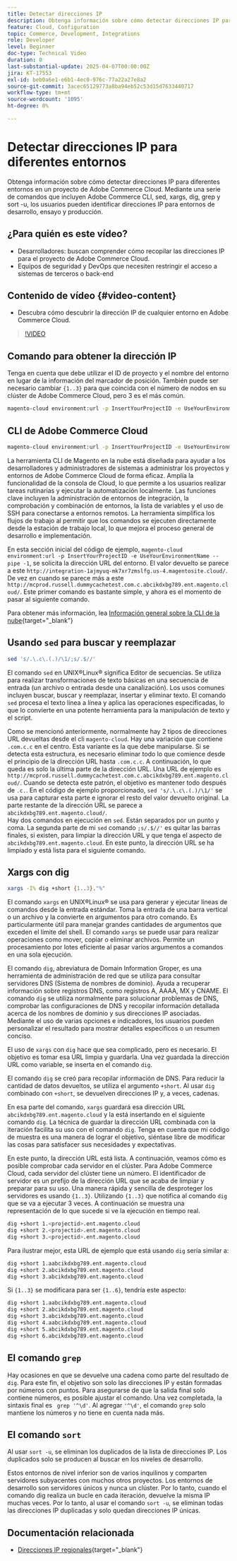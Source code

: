 ```yaml
---
title: Detectar direcciones IP
description: Obtenga información sobre cómo detectar direcciones IP para entornos de Adobe Commerce Cloud para mejorar la seguridad y optimizar la comunicación con el servidor
feature: Cloud, Configuration
topic: Commerce, Development, Integrations
role: Developer
level: Beginner
doc-type: Technical Video
duration: 0
last-substantial-update: 2025-04-07T00:00:00Z
jira: KT-17553
exl-id: beb0a6e1-e6b1-4ec0-976c-77a22a27e8a2
source-git-commit: 3acec65129773a8ba94eb52c53d15d7633440717
workflow-type: tm+mt
source-wordcount: '1095'
ht-degree: 0%

---
```


# Detectar direcciones IP para diferentes entornos

Obtenga información sobre cómo detectar direcciones IP para diferentes entornos en un proyecto de Adobe Commerce Cloud. Mediante una serie de comandos que incluyen Adobe Commerce CLI, sed, xargs, dig, grep y sort -u, los usuarios pueden identificar direcciones IP para entornos de desarrollo, ensayo y producción.

## ¿Para quién es este vídeo?

* Desarrolladores: buscan comprender cómo recopilar las direcciones IP para el proyecto de Adobe Commerce Cloud.
* Equipos de seguridad y DevOps que necesiten restringir el acceso a sistemas de terceros o back-end

## Contenido de vídeo {#video-content}

* Descubra cómo descubrir la dirección IP de cualquier entorno en Adobe Commerce Cloud.

>[!VIDEO](https://video.tv.adobe.com/v/3457493/?learn=on)

## Comando para obtener la dirección IP

Tenga en cuenta que debe utilizar el ID de proyecto y el nombre del entorno en lugar de la información del marcador de posición.  También puede ser necesario cambiar `{1..3}` para que coincida con el número de nodos en su clúster de Adobe Commerce Cloud, pero 3 es el más común.

```bash
magento-cloud environment:url -p InsertYourProjectID -e UseYourEnvironmentName --pipe -1 | sed 's/.\.c\.(.)/\1/;s/.$//' | xargs -I% dig +short {1..3}."%" | grep '^\d' | sort -u
```

## CLI de Adobe Commerce Cloud

```bash
magento-cloud environment:url -p InsertYourProjectID -e UseYourEnvironmentName --pipe -1
```

La herramienta CLI de Magento en la nube está diseñada para ayudar a los desarrolladores y administradores de sistemas a administrar los proyectos y entornos de Adobe Commerce Cloud de forma eficaz. Amplía la funcionalidad de la consola de Cloud, lo que permite a los usuarios realizar tareas rutinarias y ejecutar la automatización localmente. Las funciones clave incluyen la administración de entornos de integración, la comprobación y combinación de entornos, la lista de variables y el uso de SSH para conectarse a entornos remotos. La herramienta simplifica los flujos de trabajo al permitir que los comandos se ejecuten directamente desde la estación de trabajo local, lo que mejora el proceso general de desarrollo e implementación.

En esta sección inicial del código de ejemplo, `magento-cloud environment:url -p InsertYourProjectID -e UseYourEnvironmentName --pipe -1`, se solicita la dirección URL del entorno. El valor devuelto se parece a este `http://integration-1ajmyuq-mk7xr7zmslfg.us-4.magentosite.cloud/`. De vez en cuando se parece más a este `http://mcprod.russell.dummycachetest.com.c.abcikdxbg789.ent.magento.cloud/`.  Este primer comando es bastante simple, y ahora es el momento de pasar al siguiente comando.

Para obtener más información, lea [Información general sobre la CLI de la nube](https://experienceleague.adobe.com/es/docs/commerce-on-cloud/user-guide/dev-tools/cloud-cli/cloud-cli-overview){target="_blank"}

## Usando `sed` para buscar y reemplazar

```bash
sed 's/.\.c\.(.)/\1/;s/.$//'
```

El comando `sed` en UNIX®Linux® significa Editor de secuencias. Se utiliza para realizar transformaciones de texto básicas en una secuencia de entrada (un archivo o entrada desde una canalización). Los usos comunes incluyen buscar, buscar y reemplazar, insertar y eliminar texto. El comando `sed` procesa el texto línea a línea y aplica las operaciones especificadas, lo que lo convierte en una potente herramienta para la manipulación de texto y el script.

Como se mencionó anteriormente, normalmente hay 2 tipos de direcciones URL devueltas desde el cli `magento-cloud`. Hay una variación que contiene `.com.c.c` en el centro. Esta variante es la que debe manipularse. Si se detecta esta estructura, es necesario eliminar todo lo que comience desde el principio de la dirección URL hasta `.com.c.c`.  A continuación, lo que queda es solo la última parte de la dirección URL. Una URL de ejemplo es `http://mcprod.russell.dummycachetest.com.c.abcikdxbg789.ent.magento.cloud/`.  Cuando se detecta este patrón, el objetivo es mantener todo después de `.c.`.  En el código de ejemplo proporcionado, `sed 's/.\.c\.(.)/\1/'` se usa para capturar esta parte e ignorar el resto del valor devuelto original. La parte restante de la dirección URL se parece a `abcikdxbg789.ent.magento.cloud/`.\
Hay dos comandos en ejecución en `sed`. Están separados por un punto y coma. La segunda parte de mi `sed` comando `;s/.$//'` es quitar las barras finales, si existen, para limpiar la dirección URL y que tenga el aspecto de `abcikdxbg789.ent.magento.cloud`.  En este punto, la dirección URL se ha limpiado y está lista para el siguiente comando.

## Xargs con dig

```bash
xargs -I% dig +short {1..3}."%"
```

El comando `xargs` en UNIX®Linux® se usa para generar y ejecutar líneas de comandos desde la entrada estándar. Toma la entrada de una barra vertical o un archivo y la convierte en argumentos para otro comando. Es particularmente útil para manejar grandes cantidades de argumentos que exceden el límite del shell. El comando `xargs` se puede usar para realizar operaciones como mover, copiar o eliminar archivos. Permite un procesamiento por lotes eficiente al pasar varios argumentos a comandos en una sola ejecución.

El comando `dig`, abreviatura de Domain Information Groper, es una herramienta de administración de red que se utiliza para consultar servidores DNS (Sistema de nombres de dominio). Ayuda a recuperar información sobre registros DNS, como registros A, AAAA, MX y CNAME. El comando `dig` se utiliza normalmente para solucionar problemas de DNS, comprobar las configuraciones de DNS y recopilar información detallada acerca de los nombres de dominio y sus direcciones IP asociadas. Mediante el uso de varias opciones e indicadores, los usuarios pueden personalizar el resultado para mostrar detalles específicos o un resumen conciso.

El uso de `xargs` con `dig` hace que sea complicado, pero es necesario. El objetivo es tomar esa URL limpia y guardarla.  Una vez guardada la dirección URL como variable, se inserta en el comando `dig`.

El comando `dig` se creó para recopilar información de DNS. Para reducir la cantidad de datos devueltos, se utiliza el argumento `+short`. Al usar `dig` combinado con `+short`, se devuelven direcciones IP y, a veces, cadenas.

En esa parte del comando, `xargs` guardará esa dirección URL `abcikdxbg789.ent.magento.cloud` y la está insertando en el siguiente comando `dig`. La técnica de guardar la dirección URL combinada con la iteración facilita su uso con el comando `dig`. Tenga en cuenta que mi código de muestra es una manera de lograr el objetivo, siéntase libre de modificar las cosas para satisfacer sus necesidades y expectativas.

En este punto, la dirección URL está lista. A continuación, veamos cómo es posible comprobar cada servidor en el clúster. Para Adobe Commerce Cloud, cada servidor del clúster tiene un número. El identificador de servidor es un prefijo de la dirección URL que se acaba de limpiar y preparar para su uso. Una manera rápida y sencilla de desproteger los servidores es usando `{1..3}`. Utilizando `{1..3}` que notifica al comando `dig` que se va a ejecutar 3 veces. A continuación se muestra una representación de lo que sucede si ve la ejecución en tiempo real.

```bash
dig +short 1.<projectid>.ent.magento.cloud
dig +short 2.<projectid>.ent.magento.cloud
dig +short 3.<projectid>.ent.magento.cloud
```

Para ilustrar mejor, esta URL de ejemplo que está usando `dig` sería similar a:

```bash
dig +short 1.aabcikdxbg789.ent.magento.cloud
dig +short 2.abcikdxbg789.ent.magento.cloud
dig +short 3.abcikdxbg789.ent.magento.cloud
```

Si `{1..3}` se modificara para ser `{1..6}`, tendría este aspecto:

```bash
dig +short 1.aabcikdxbg789.ent.magento.cloud
dig +short 2.abcikdxbg789.ent.magento.cloud
dig +short 3.abcikdxbg789.ent.magento.cloud
dig +short 4.aabcikdxbg789.ent.magento.cloud
dig +short 5.abcikdxbg789.ent.magento.cloud
dig +short 6.abcikdxbg789.ent.magento.cloud
```

## El comando `grep`

Hay ocasiones en que se devuelve una cadena como parte del resultado de `dig`. Para este fin, el objetivo son solo las direcciones IP y están formadas por números con puntos. Para asegurarse de que la salida final solo contiene números, es posible ajustar el comando. Una vez completada, la sintaxis final es ` grep '^\d'`.  Al agregar `'^\d'`, el comando `grep` solo mantiene los números y no tiene en cuenta nada más.

## El comando `sort`

Al usar `sort -u`, se eliminan los duplicados de la lista de direcciones IP. Los duplicados solo se producen al buscar en los niveles de desarrollo.

Estos entornos de nivel inferior son de varios inquilinos y comparten servidores subyacentes con muchos otros proyectos. Los entornos de desarrollo son servidores únicos y nunca un clúster. Por lo tanto, cuando el comando dig realiza un bucle en cada iteración, devuelve la misma IP muchas veces. Por lo tanto, al usar el comando `sort -u`, se eliminan todas las direcciones IP duplicadas y solo quedan direcciones IP únicas.



## Documentación relacionada

* [Direcciones IP regionales](https://experienceleague.adobe.com/en/docs/commerce-on-cloud/user-guide/project/regional-ip-addresses|https://experienceleague.adobe.com/en/docs/commerce-on-cloud/user-guide/project/regional-ip-addresses){target="_blank"}

